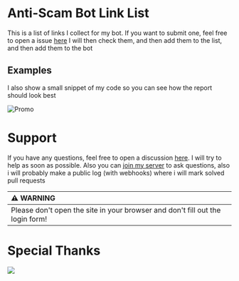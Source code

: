 # Anti-Scam Bot Link List
This is a list of links I collect for my bot. If you want to submit one, feel free to open a issue [here](https://github.com/2Lost4This/Anti-Scam-Bot-Link-List/issues/new)
I will then check them, and then add them to the list, and then add them to the bot
## Examples 
I also show a small snippet of my code so you can see how the report should look best

![Promo](https://cdn.discordapp.com/attachments/930541461353668668/930589813185343528/unknown.png)



# Support
If you have any questions, feel free to open a discussion [here](https://github.com/2Lost4This/Anti-Scam-Bot-Link-List/discussions/new). 
I will try to help as soon as possible. Also you can [join my server](https://discord.gg/4Q87pfTWqC) to ask questions, also i will probably make a public log (with webhooks) where i will mark solved pull requests

| :warning: **WARNING** | 
|:---------------------------| 
| Please don't open the site in your browser and don't fill out the login form! |

# Special Thanks
<a href="https://github.com/2Lost4This/Anti-Scam-Bot-Link-List/graphs/contributors">
  <img src="https://contrib.rocks/image?repo=2Lost4This/Anti-Scam-Bot-Link-List" />
</a>
